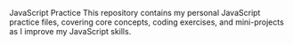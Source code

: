 JavaScript Practice
This repository contains my personal JavaScript practice files, covering core concepts, coding exercises, and mini-projects as I improve my JavaScript skills.
